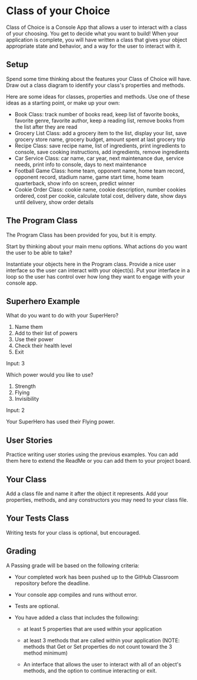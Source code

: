 ﻿# Class of your Choice
Class of Choice is a Console App that allows a user to interact with a class of your choosing. You get to decide what you want to build! When your application is complete, you will have written a class that gives your object appropriate state and behavior, and a way for the user to interact with it.

## Setup
Spend some time thinking about the features your Class of Choice will have. Draw out a class diagram to identify your class's properties and methods.

Here are some ideas for classes, properties and methods. Use one of these ideas as a starting point, or make up your own:

- Book Class: track number of books read, keep list of favorite books, favorite genre, favorite author, keep a reading list, remove books from the list after they are read
- Grocery List Class: add a grocery item to the list, display your list, save grocery store name, grocery budget, amount spent at last grocery trip
- Recipe Class: save recipe name, list of ingredients, print ingredients to console, save cooking instructions, add ingredients, remove ingredients
- Car Service Class: car name, car year, next maintenance due, service needs, print info to console, days to next maintenance
- Football Game Class: home team, opponent name, home team record, opponent record, stadium name, game start time, home team quarterback, show info on screen, predict winner
- Cookie Order Class: cookie name, cookie description, number cookies ordered, cost per cookie, calculate total cost, delivery date, show days until delivery, show order details

## The Program Class
The Program Class has been provided for you, but it is empty. 

Start by thinking about your main menu options. What actions do you want the user to be able to take?

Instantiate your objects here in the Program class. Provide a nice user interface so the user can interact with your object(s). Put your interface in a loop so the user has control over how long they want to engage with your console app.

## Superhero Example
What do you want to do with your SuperHero?
1. Name them
2. Add to their list of powers
3. Use their power
4. Check their health level
5. Exit

Input: 3

Which power would you like to use?
1. Strength
2. Flying
3. Invisibility

Input: 2

Your SuperHero has used their Flying power.

## User Stories
Practice writing user stories using the previous examples. You can add them here to extend the ReadMe or you can add them to your project board.

## Your Class
Add a class file and name it after the object it represents. Add your properties, methods, and any constructors you may need to your class file.

## Your Tests Class
Writing tests for your class is optional, but encouraged.

## Grading
A Passing grade will be based on the following criteria:

- Your completed work has been pushed up to the GitHub Classroom repository before the deadline.
- Your console app compiles and runs without error.
- Tests are optional.
- You have added a class that includes the following:

   - at least 5 properties that are used within your application

   - at least 3 methods that are called within your application (NOTE: methods that Get or Set properties do not count toward the 3 method minimum)

   - An interface that allows the user to interact with all of an object's methods, and the option to continue interacting or exit.


